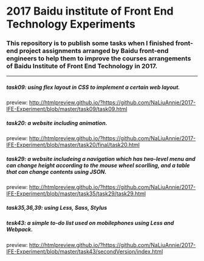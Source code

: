 2017 Baidu institute of Front End Technology Experiments
========================================================
### This repository is to publish some tasks when I finished front-end project assignments arranged by Baidu front-end engineers to help them to improve the courses arrangements of Baidu Institute of Front End Technology in 2017.
_________________________________________________________________________________________________________

##### task09: using flex layout in CSS to implement a certain web layout.
preview: http://htmlpreview.github.io/?https://github.com/NaLiuAnnie/2017-IFE-Experiment/blob/master/task09/task09.html

##### task20: a website including animation.
preview: http://htmlpreview.github.io/?https://github.com/NaLiuAnnie/2017-IFE-Experiment/blob/master/task20/final/task20.html

##### task29: a website includeing a navigation which has two-level menu and can change height according to the mouse wheel scorlling, and a table that can change contents using JSON.
preview: http://htmlpreview.github.io/?https://github.com/NaLiuAnnie/2017-IFE-Experiment/blob/master/task35/task29/task29.html

##### task35,36,39: using Less, Sass, Stylus

##### tesk43: a simple to-do list used on mobilephones using Less and Webpack.
preview: http://htmlpreview.github.io/?https://github.com/NaLiuAnnie/2017-IFE-Experiment/blob/master/task43/secondVersion/index.html


